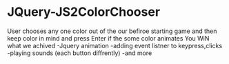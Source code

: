 # JQuery-JS2ColorChooser
User chooses any one color out of the our befiroe starting game and then keep color in mind and press Enter if the some color animates You WiN
what we achived 
-Jquery animation
-adding event listner to keypress,clicks
-playing sounds (each button diffrently)
-and more
